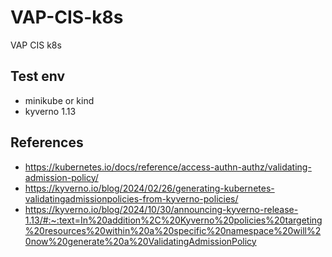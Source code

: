 # VAP-CIS-k8s
VAP CIS k8s

## Test env

- minikube or kind
- kyverno 1.13

## References

- https://kubernetes.io/docs/reference/access-authn-authz/validating-admission-policy/
- https://kyverno.io/blog/2024/02/26/generating-kubernetes-validatingadmissionpolicies-from-kyverno-policies/
- https://kyverno.io/blog/2024/10/30/announcing-kyverno-release-1.13/#:~:text=In%20addition%2C%20Kyverno%20policies%20targeting%20resources%20within%20a%20specific%20namespace%20will%20now%20generate%20a%20ValidatingAdmissionPolicy
